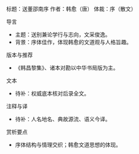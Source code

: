 标题：送董邵南序
作者：韩愈（唐）
体裁：序（散文）

导言
- 主题：送别兼论学行与志向，文采俊逸。
- 背景：序体佳作，体现韩愈的文道观与人格旨趣。

版本与推荐
- 《韩昌黎集》、诸本对勘以中华书局版为主。

文本
- 待补：权威底本核对后录全文。

注释与译
- 待补：人名地名、典故源流、语义今译。

赏析要点
- 序体结构与情理交织；韩愈文道思想的体现。